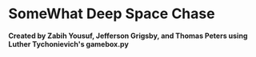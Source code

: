 # SomeWhat Deep Space Chase

**Created by Zabih Yousuf, Jefferson Grigsby, and Thomas Peters using 
Luther Tychonievich's gamebox.py**
